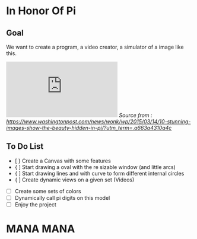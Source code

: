 # In Honor Of Pi

## Goal
We want to create a program, a video creator, a simulator of a image like this.

![Stylish image of Pi](https://img.washingtonpost.com/wp-apps/imrs.php?src=https://img.washingtonpost.com/blogs/wonkblog/files/2015/03/links-pi-cristian.png&w=1484)
*Source from : https://www.washingtonpost.com/news/wonk/wp/2015/03/14/10-stunning-images-show-the-beauty-hidden-in-pi/?utm_term=.a663a4310a4c*

## To Do List
 - [ } Create a Canvas with some features
 - { ] Start drawing a oval with the re sizable window (and little arcs)
 - { ] Start drawing lines and with curve to form different internal circles
 - { ] Create dynamic views on a given set (Videos)
 - [ ] Create some sets of colors
 - [ ] Dynamically call pi digits on this model
 - [ ] Enjoy the project

# MANA MANA

